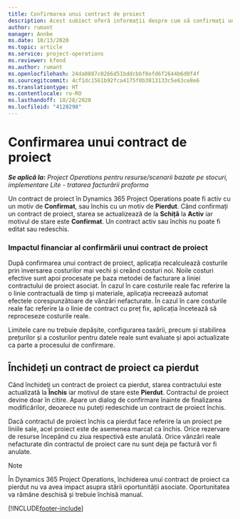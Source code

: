 ```yaml
---
title: Confirmarea unui contract de proiect
description: Acest subiect oferă informații despre cum să confirmați un contract în Project Operations.
author: rumant
manager: Annbe
ms.date: 10/13/2020
ms.topic: article
ms.service: project-operations
ms.reviewer: kfend
ms.author: rumant
ms.openlocfilehash: 24da0887c0266d51bddcbbf8efd6f2644b6d0f4f
ms.sourcegitcommit: 4cf1dc1561b92fca4175f0b3813133c5e63ce8e6
ms.translationtype: HT
ms.contentlocale: ro-RO
ms.lasthandoff: 10/28/2020
ms.locfileid: "4128298"
---
```

# <a name="confirm-a-project-contract"></a>Confirmarea unui contract de proiect

_**Se aplică la:** Project Operations pentru resurse/scenarii bazate pe stocuri, implementare Lite - tratarea facturării proforma_

Un contract de proiect în Dynamics 365 Project Operations poate fi activ cu un motiv de **Confirmat**, sau închis cu un motiv de **Pierdut**. Când confirmați un contract de proiect, starea se actualizează de la **Schiță** la **Activ** iar motivul de stare este **Confirmat**. Un contract activ sau închis nu poate fi editat sau redeschis. 

### <a name="financial-impact-of-confirming-a-project-contract"></a>Impactul financiar al confirmării unui contract de proiect

După confirmarea unui contract de proiect, aplicația recalculează costurile prin inversarea costurilor mai vechi și creând costuri noi. Noile costuri efective sunt apoi procesate pe baza metodei de facturare a liniei contractului de proiect asociat. În cazul în care costurile reale fac referire la o linie contractuală de timp și materiale, aplicația recreează automat efectele corespunzătoare de vânzări nefacturate. În cazul în care costurile reale fac referire la o linie de contract cu preț fix, aplicația încetează să reproceseze costurile reale.

Limitele care nu trebuie depășite, configurarea taxării, precum și stabilirea prețurilor și a costurilor pentru datele reale sunt evaluate și apoi actualizate ca parte a procesului de confirmare.

## <a name="close-a-project-contract-as-lost"></a>Închideți un contract de proiect ca pierdut

Când închideți un contract de proiect ca pierdut, starea contractului este actualizată la **Închis** iar motivul de stare este **Pierdut**. Contractul de proiect devine doar în citire. Apare un dialog de confirmare înainte de finalizarea modificărilor, deoarece nu puteți redeschide un contract de proiect închis.

Dacă contractul de proiect închis ca pierdut face referire la un proiect pe liniile sale, acel proiect este de asemenea marcat ca închis. Orice rezervare de resurse începând cu ziua respectivă este anulată. Orice vânzări reale nefacturate din contractul de proiect care nu sunt deja pe factură vor fi anulate.

> [!NOTE]
> În Dynamics 365 Project Operations, închiderea unui contract de proiect ca pierdut nu va avea impact asupra stării oportunității asociate. Oportunitatea va rămâne deschisă și trebuie închisă manual.


[!INCLUDE[footer-include](../../includes/footer-banner.md)]